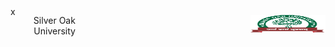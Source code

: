<div style="display: flex; justify-content: flex-end;">
x    <p align="right">
        Silver Oak University
    </p>
    <p align="right">
        <img src="./static/sou.png" alt="University Logo"/ width="30%" height="30%">
    </p>
     <br>
</div>
